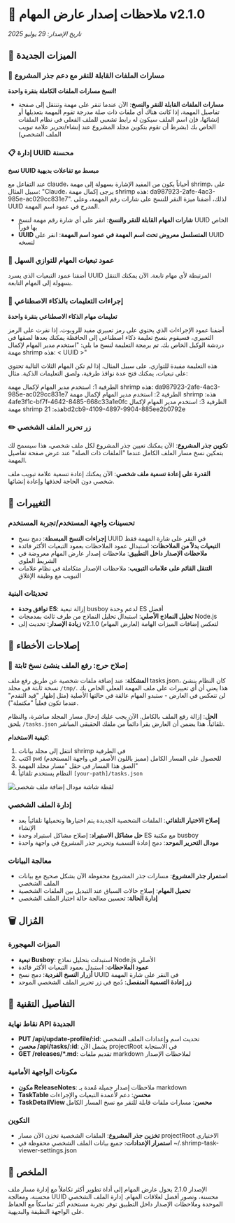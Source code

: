 # 🚀 ملاحظات إصدار عارض المهام v2.1.0

*تاريخ الإصدار: 29 يوليو 2025*

## 🎉 الميزات الجديدة

### 🔗 مسارات الملفات القابلة للنقر مع دعم جذر المشروع
**انسخ مسارات الملفات الكاملة بنقرة واحدة!**

- **مسارات الملفات القابلة للنقر والنسخ**: الآن عندما تنقر على مهمة وتنتقل إلى صفحة تفاصيل المهمة، إذا كانت هناك أي ملفات ذات صلة مدرجة تقوم المهمة بتعديلها أو إنشائها، فإن اسم الملف سيكون له رابط تشعبي للملف الفعلي في نظام الملفات الخاص بك (بشرط أن تقوم بتكوين مجلد المشروع عند إنشاء/تحرير علامة تبويب الملف الشخصي)

### 📋 إدارة UUID محسنة
**نسخ UUID مبسط مع تفاعلات بديهية**

عند التفاعل مع claude، أحياناً يكون من المفيد الإشارة بسهولة إلى مهمة shrimp، على سبيل المثال:
"Claude، يرجى إكمال مهمة shrimp هذه: da987923-2afe-4ac3-985e-ac029cc831e7". لذلك، أضفنا ميزة النقر للنسخ على شارات رقم المهمة، وعلى UUID المدرج في عمود اسم المهمة.

- **شارات المهام القابلة للنقر والنسخ**: انقر على أي شارة رقم مهمة لنسخ UUID الخاص بها فوراً
- **UUID المتسلسل معروض تحت اسم المهمة في عمود اسم المهمة**: انقر على UUID لنسخه

### 🔄 عمود تبعيات المهام للتوازي السهل

أضفنا عمود التبعيات الذي يسرد UUID المرتبطة لأي مهام تابعة. الآن يمكنك التنقل بسهولة إلى المهام التابعة.

### 🤖 إجراءات التعليمات بالذكاء الاصطناعي
**تعليمات مهام الذكاء الاصطناعي بنقرة واحدة**

أضفنا عمود الإجراءات الذي يحتوي على رمز تعبيري مفيد للروبوت. إذا نقرت على الرمز التعبيري، فسيقوم بنسخ تعليمة ذكاء اصطناعي إلى الحافظة يمكنك بعدها لصقها في دردشة الوكيل الخاص بك. تم برمجة التعليمة لنسخ ما يلي: "استخدم مدير المهام لإكمال مهمة shrimp هذه: < UUID >"

هذه التعليمة مفيدة للتوازي. على سبيل المثال، إذا لم تكن المهام الثلاث التالية تحتوي على تبعيات، يمكنك فتح عدة نوافذ طرفية، ولصق التعليمات الذكية. مثال:

الطرفية 1: استخدم مدير المهام لإكمال مهمة shrimp هذه: da987923-2afe-4ac3-985e-ac029cc831e7
الطرفية 2: استخدم مدير المهام لإكمال مهمة shrimp هذه: 4afe3f1c-bf7f-4642-8485-668c33a1e0fc
الطرفية 3: استخدم مدير المهام لإكمال مهمة shrimp هذه: 21bd2cb9-4109-4897-9904-885ee2b0792e

### ✏️ زر تحرير الملف الشخصي

**تكوين جذر المشروع**: الآن يمكنك تعيين جذر المشروع لكل ملف شخصي، هذا سيسمح لك بتمكين نسخ مسار الملف الكامل عندما "الملفات ذات الصلة" عند عرض صفحة تفاصيل المهمة.

**القدرة على إعادة تسمية ملف شخصي**: الآن يمكنك إعادة تسمية علامة تبويب ملف شخصي دون الحاجة لحذفها وإعادة إنشائها.



## 🔄 التغييرات

### تحسينات واجهة المستخدم/تجربة المستخدم
- **إجراءات النسخ المبسطة**: دمج نسخ UUID في النقر على شارة المهمة فقط
- **التبعيات بدلاً من الملاحظات**: استبدال عمود الملاحظات بعمود التبعيات الأكثر فائدة
- **ملاحظات الإصدار داخل التطبيق**: ملاحظات إصدار عارض المهام معروضة في الشريط العلوي
- **التنقل القائم على علامات التبويب**: ملاحظات الإصدار متكاملة في نظام علامات التبويب مع وظيفة الإغلاق

### تحديثات البنية
- **توافق وحدة ES**: إزالة تبعية busboy لدعم وحدة ES أفضل
- **تحليل النماذج الأصلي**: استبدال تحليل النماذج من طرف ثالث بمدمجات Node.js
- **زيادة الإصدار**: تحديث إلى v2.1.0 (لعارض المهام) لتعكس إضافات الميزات الهامة

## 🐛 إصلاحات الأخطاء

### 🚨 إصلاح حرج: رفع الملف ينشئ نسخ ثابتة
**المشكلة**: عند إضافة ملفات شخصية عن طريق رفع ملف tasks.json، كان النظام ينشئ نسخة ثابتة في مجلد `/tmp/`. هذا يعني أن أي تغييرات على ملف المهمة الفعلي الخاص بك لن تنعكس في العارض - ستبدو المهام عالقة في حالتها الأصلية (مثل إظهار "قيد التقدم" عندما تكون فعلياً "مكتملة").

**الحل**: إزالة رفع الملف بالكامل. الآن يجب عليك إدخال مسار المجلد مباشرة، والنظام يلحق `/tasks.json` تلقائياً. هذا يضمن أن العارض يقرأ دائماً من ملفك الحقيقي المباشر.

**كيفية الاستخدام**:
1. انتقل إلى مجلد بيانات shrimp في الطرفية
2. اكتب `pwd` للحصول على المسار الكامل (مميز باللون الأصفر في واجهة المستخدم)
3. الصق هذا المسار في حقل "مسار مجلد المهمة"
4. النظام يستخدم تلقائياً `[your-path]/tasks.json`

![لقطة شاشة مودال إضافة ملف شخصي](/releases/add-profile-modal.png)

### إدارة الملف الشخصي
- **إصلاح الاختيار التلقائي**: الملفات الشخصية الجديدة يتم اختيارها وتحميلها تلقائياً بعد الإنشاء
- **حل مشاكل الاستيراد**: إصلاح مشاكل استيراد وحدة ES مع مكتبة busboy
- **مودال التحرير الموحد**: دمج إعادة التسمية وتحرير جذر المشروع في واجهة واحدة

### معالجة البيانات
- **استمرار جذر المشروع**: مسارات جذر المشروع محفوظة الآن بشكل صحيح مع بيانات الملف الشخصي
- **تحميل المهام**: إصلاح حالات السباق عند التبديل بين الملفات الشخصية
- **إدارة الحالة**: تحسين معالجة حالة اختيار الملف الشخصي

## 🗑️ المُزال

### الميزات المهجورة
- **تبعية Busboy**: استبدلت بتحليل نماذج Node.js الأصلي
- **عمود الملاحظات**: استبدل بعمود التبعيات الأكثر فائدة
- **أزرار النسخ الفردية**: دمج نسخ UUID في النقر على شارة المهمة
- **زر إعادة التسمية المنفصل**: دُمج في زر تحرير الملف الشخصي الموحد

## 📝 التفاصيل التقنية

### نقاط نهاية API الجديدة
- **PUT /api/update-profile/:id**: تحديث اسم وإعدادات الملف الشخصي
- **محسن /api/tasks/:id**: يشمل الآن projectRoot في الاستجابة
- **GET /releases/*.md**: تقديم ملفات markdown لملاحظات الإصدار

### مكونات الواجهة الأمامية
- **مكون ReleaseNotes**: ملاحظات إصدار جميلة مُعدة بـ markdown
- **TaskTable محسن**: دعم لأعمدة التبعيات والإجراءات
- **TaskDetailView محسن**: مسارات ملفات قابلة للنقر مع نسخ المسار الكامل

### التكوين
- **تخزين جذر المشروع**: الملفات الشخصية تخزن الآن مسار projectRoot الاختياري
- **استمرار الإعدادات**: جميع بيانات الملف الشخصي محفوظة في ~/.shrimp-task-viewer-settings.json

## 🎯 الملخص

الإصدار 2.1.0 يحول عارض المهام إلى أداة تطوير أكثر تكاملاً مع إدارة مسار ملف محسنة، ومعالجة UUID محسنة، وتصور أفضل لعلاقات المهام. إدارة الملف الشخصي الموحدة وملاحظات الإصدار داخل التطبيق توفر تجربة مستخدم أكثر تماسكاً مع الحفاظ على الواجهة النظيفة والبديهية.